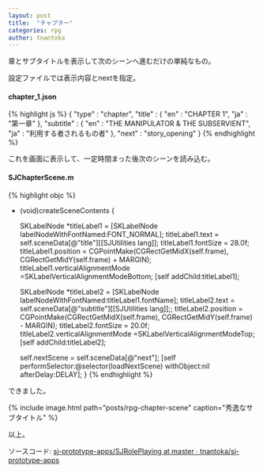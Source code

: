 ```yaml
---
layout: post
title:  "チャプター"
categories: rpg
author: tnantoka
---
```


章とサブタイトルを表示して次のシーンへ進むだけの単純なもの。

設定ファイルでは表示内容とnextを指定。

#### chapter_1.json
{% highlight js %}
{
    "type" : "chapter",
    "title" : {
        "en" : "CHAPTER 1",
        "ja" : "第一章"
    },
    "subtitle" : {
        "en" : "THE MANIPULATOR & THE SUBSERVIENT",
        "ja" : "利用する者されるもの者"
    },
    "next" : "story_opening"
}
{% endhighlight %}

これを画面に表示して、一定時間まった後次のシーンを読み込む。

#### SJChapterScene.m
{% highlight objc %}
- (void)createSceneContents {
    
    SKLabelNode *titleLabel1 = [SKLabelNode labelNodeWithFontNamed:FONT_NORMAL];
    titleLabel1.text = self.sceneData[@"title"][[SJUtilities lang]];
    titleLabel1.fontSize = 28.0f;
    titleLabel1.position = CGPointMake(CGRectGetMidX(self.frame), CGRectGetMidY(self.frame) + MARGIN);
    titleLabel1.verticalAlignmentMode =SKLabelVerticalAlignmentModeBottom;
    [self addChild:titleLabel1];
    
    SKLabelNode *titleLabel2 = [SKLabelNode labelNodeWithFontNamed:titleLabel1.fontName];
    titleLabel2.text = self.sceneData[@"subtitle"][[SJUtilities lang]];;
    titleLabel2.position = CGPointMake(CGRectGetMidX(self.frame), CGRectGetMidY(self.frame) - MARGIN);
    titleLabel2.fontSize = 20.0f;
    titleLabel2.verticalAlignmentMode =SKLabelVerticalAlignmentModeTop;
    [self addChild:titleLabel2];
    
    self.nextScene = self.sceneData[@"next"];
    [self performSelector:@selector(loadNextScene) withObject:nil afterDelay:DELAY];
}
{% endhighlight %}

できました。

{% include image.html path="posts/rpg-chapter-scene" caption="秀逸なサブタイトル" %}

以上。

ソースコード: [sj-prototype-apps/SJRolePlaying at master · tnantoka/sj-prototype-apps](https://github.com/tnantoka/sj-prototype-apps/tree/master/SJRolePlaying)


